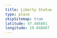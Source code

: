 ```yaml
---
title: Liberty Statue
type: place
skipSitemap: true
latitude: 47.486801
longitude: 19.048067
---
```

